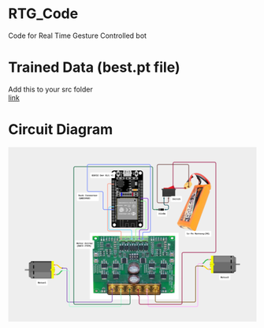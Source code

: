 # RTG_Code
Code for Real Time Gesture Controlled bot

# Trained Data (best.pt file)
Add this to your src folder\
[link](https://drive.google.com/file/d/15SSBx1ld-qe-bZtq_VRlp4yCsTjhNoe7/view?usp=drivesdk)

# Circuit Diagram
![alt text](https://github.com/jayvekariya-edu/RTG_Code/blob/main/Media/circuit.png?raw=true)

